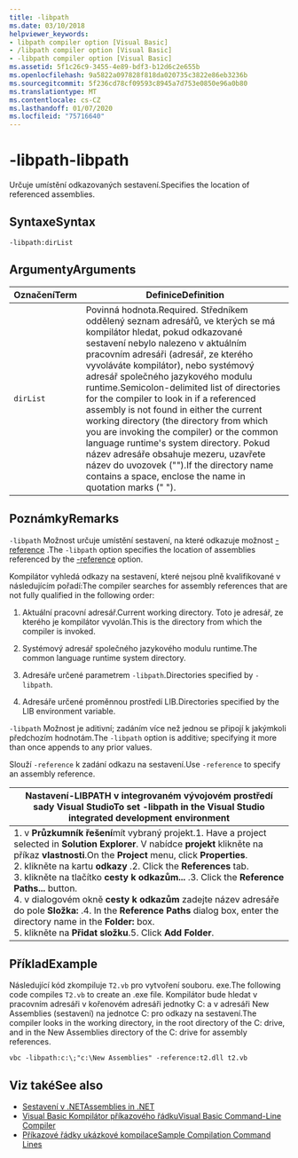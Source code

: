 ```yaml
---
title: -libpath
ms.date: 03/10/2018
helpviewer_keywords:
- libpath compiler option [Visual Basic]
- /libpath compiler option [Visual Basic]
- -libpath compiler option [Visual Basic]
ms.assetid: 5f1c26c9-3455-4e89-bdf3-b12d6c2e655b
ms.openlocfilehash: 9a5822a097828f818da020735c3822e86eb3236b
ms.sourcegitcommit: 5f236cd78cf09593c8945a7d753e0850e96a0b80
ms.translationtype: MT
ms.contentlocale: cs-CZ
ms.lasthandoff: 01/07/2020
ms.locfileid: "75716640"
---
```

# <a name="-libpath"></a><span data-ttu-id="338d5-102">-libpath</span><span class="sxs-lookup"><span data-stu-id="338d5-102">-libpath</span></span>
<span data-ttu-id="338d5-103">Určuje umístění odkazovaných sestavení.</span><span class="sxs-lookup"><span data-stu-id="338d5-103">Specifies the location of referenced assemblies.</span></span>  
  
## <a name="syntax"></a><span data-ttu-id="338d5-104">Syntaxe</span><span class="sxs-lookup"><span data-stu-id="338d5-104">Syntax</span></span>  
  
```console  
-libpath:dirList  
```  
  
## <a name="arguments"></a><span data-ttu-id="338d5-105">Argumenty</span><span class="sxs-lookup"><span data-stu-id="338d5-105">Arguments</span></span>  
  
|<span data-ttu-id="338d5-106">Označení</span><span class="sxs-lookup"><span data-stu-id="338d5-106">Term</span></span>|<span data-ttu-id="338d5-107">Definice</span><span class="sxs-lookup"><span data-stu-id="338d5-107">Definition</span></span>|  
|---|---|  
|`dirList`|<span data-ttu-id="338d5-108">Povinná hodnota.</span><span class="sxs-lookup"><span data-stu-id="338d5-108">Required.</span></span> <span data-ttu-id="338d5-109">Středníkem oddělený seznam adresářů, ve kterých se má kompilátor hledat, pokud odkazované sestavení nebylo nalezeno v aktuálním pracovním adresáři (adresář, ze kterého vyvoláváte kompilátor), nebo systémový adresář společného jazykového modulu runtime.</span><span class="sxs-lookup"><span data-stu-id="338d5-109">Semicolon-delimited list of directories for the compiler to look in if a referenced assembly is not found in either the current working directory (the directory from which you are invoking the compiler) or the common language runtime's system directory.</span></span> <span data-ttu-id="338d5-110">Pokud název adresáře obsahuje mezeru, uzavřete název do uvozovek ("").</span><span class="sxs-lookup"><span data-stu-id="338d5-110">If the directory name contains a space, enclose the name in quotation marks (" ").</span></span>|  
  
## <a name="remarks"></a><span data-ttu-id="338d5-111">Poznámky</span><span class="sxs-lookup"><span data-stu-id="338d5-111">Remarks</span></span>  
 <span data-ttu-id="338d5-112">`-libpath` Možnost určuje umístění sestavení, na které odkazuje možnost [-reference](../../../visual-basic/reference/command-line-compiler/reference.md) .</span><span class="sxs-lookup"><span data-stu-id="338d5-112">The `-libpath` option specifies the location of assemblies referenced by the [-reference](../../../visual-basic/reference/command-line-compiler/reference.md) option.</span></span>  
  
 <span data-ttu-id="338d5-113">Kompilátor vyhledá odkazy na sestavení, které nejsou plně kvalifikované v následujícím pořadí:</span><span class="sxs-lookup"><span data-stu-id="338d5-113">The compiler searches for assembly references that are not fully qualified in the following order:</span></span>  
  
1. <span data-ttu-id="338d5-114">Aktuální pracovní adresář.</span><span class="sxs-lookup"><span data-stu-id="338d5-114">Current working directory.</span></span> <span data-ttu-id="338d5-115">Toto je adresář, ze kterého je kompilátor vyvolán.</span><span class="sxs-lookup"><span data-stu-id="338d5-115">This is the directory from which the compiler is invoked.</span></span>  
  
2. <span data-ttu-id="338d5-116">Systémový adresář společného jazykového modulu runtime.</span><span class="sxs-lookup"><span data-stu-id="338d5-116">The common language runtime system directory.</span></span>  
  
3. <span data-ttu-id="338d5-117">Adresáře určené parametrem `-libpath`.</span><span class="sxs-lookup"><span data-stu-id="338d5-117">Directories specified by `-libpath`.</span></span>  
  
4. <span data-ttu-id="338d5-118">Adresáře určené proměnnou prostředí LIB.</span><span class="sxs-lookup"><span data-stu-id="338d5-118">Directories specified by the LIB environment variable.</span></span>  
  
 <span data-ttu-id="338d5-119">`-libpath` Možnost je aditivní; zadáním více než jednou se připojí k jakýmkoli předchozím hodnotám.</span><span class="sxs-lookup"><span data-stu-id="338d5-119">The `-libpath` option is additive; specifying it more than once appends to any prior values.</span></span>  
  
 <span data-ttu-id="338d5-120">Slouží `-reference` k zadání odkazu na sestavení.</span><span class="sxs-lookup"><span data-stu-id="338d5-120">Use `-reference` to specify an assembly reference.</span></span>  
  
|<span data-ttu-id="338d5-121">Nastavení-LIBPATH v integrovaném vývojovém prostředí sady Visual Studio</span><span class="sxs-lookup"><span data-stu-id="338d5-121">To set -libpath in the Visual Studio integrated development environment</span></span>|  
|---|  
|<span data-ttu-id="338d5-122">1. v **Průzkumník řešení**mít vybraný projekt.</span><span class="sxs-lookup"><span data-stu-id="338d5-122">1.  Have a project selected in **Solution Explorer**.</span></span> <span data-ttu-id="338d5-123">V nabídce **projekt** klikněte na příkaz **vlastnosti**.</span><span class="sxs-lookup"><span data-stu-id="338d5-123">On the **Project** menu, click **Properties**.</span></span> <br /><span data-ttu-id="338d5-124">2. klikněte na kartu **odkazy** .</span><span class="sxs-lookup"><span data-stu-id="338d5-124">2.  Click the **References** tab.</span></span><br /><span data-ttu-id="338d5-125">3. klikněte na tlačítko **cesty k odkazům...** .</span><span class="sxs-lookup"><span data-stu-id="338d5-125">3.  Click the **Reference Paths...** button.</span></span><br /><span data-ttu-id="338d5-126">4. v dialogovém okně **cesty k odkazům** zadejte název adresáře do pole **Složka:** .</span><span class="sxs-lookup"><span data-stu-id="338d5-126">4.  In the **Reference Paths** dialog box, enter the directory name in the **Folder:** box.</span></span><br /><span data-ttu-id="338d5-127">5. klikněte na **Přidat složku**.</span><span class="sxs-lookup"><span data-stu-id="338d5-127">5.  Click **Add Folder**.</span></span>|  
  
## <a name="example"></a><span data-ttu-id="338d5-128">Příklad</span><span class="sxs-lookup"><span data-stu-id="338d5-128">Example</span></span>  
 <span data-ttu-id="338d5-129">Následující kód zkompiluje `T2.vb` pro vytvoření souboru. exe.</span><span class="sxs-lookup"><span data-stu-id="338d5-129">The following code compiles `T2.vb` to create an .exe file.</span></span> <span data-ttu-id="338d5-130">Kompilátor bude hledat v pracovním adresáři v kořenovém adresáři jednotky C: a v adresáři New Assemblies (sestavení) na jednotce C: pro odkazy na sestavení.</span><span class="sxs-lookup"><span data-stu-id="338d5-130">The compiler looks in the working directory, in the root directory of the C: drive, and in the New Assemblies directory of the C: drive for assembly references.</span></span>  
  
```console  
vbc -libpath:c:\;"c:\New Assemblies" -reference:t2.dll t2.vb  
```  
  
## <a name="see-also"></a><span data-ttu-id="338d5-131">Viz také</span><span class="sxs-lookup"><span data-stu-id="338d5-131">See also</span></span>

- [<span data-ttu-id="338d5-132">Sestavení v .NET</span><span class="sxs-lookup"><span data-stu-id="338d5-132">Assemblies in .NET</span></span>](../../../standard/assembly/index.md)
- [<span data-ttu-id="338d5-133">Visual Basic Kompilátor příkazového řádku</span><span class="sxs-lookup"><span data-stu-id="338d5-133">Visual Basic Command-Line Compiler</span></span>](../../../visual-basic/reference/command-line-compiler/index.md)
- [<span data-ttu-id="338d5-134">Příkazové řádky ukázkové kompilace</span><span class="sxs-lookup"><span data-stu-id="338d5-134">Sample Compilation Command Lines</span></span>](../../../visual-basic/reference/command-line-compiler/sample-compilation-command-lines.md)

